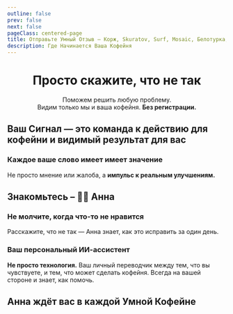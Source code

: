```yaml
---
outline: false
prev: false
next: false
pageClass: centered-page
title: Отправьте Умный Отзыв – Корж, Skuratov, Surf, Mosaic, Белотурка, Кэрри
description: Где Начинается Ваша Кофейня
---
```

<div align="center">

# Просто скажите, что не так
Поможем решить любую проблему. <br>
Видим только мы и ваша кофейня. **Без регистрации.**<br>

</div>

<CoffeePointsSMR />

## Ваш Сигнал — это команда к действию для кофейни и видимый результат для вас

<SignalSteps />

### Каждое ваше слово имеет имеет значение
Не просто мнение или жалоба, а **импульс к реальным улучшениям.**

<SignalsYandexVSSignal />

## Знакомьтесь – 🦸‍♀️ Анна 

### Не молчите, когда что-то не нравится
Расскажите, что не так — Анна знает, как это исправить за один день.

<AnnaWithYou />

### Ваш персональный ИИ-ассистент

**Не просто технология.** Ваш личный переводчик между тем, что вы чувствуете, и тем, что может сделать кофейня. Всегда на вашей стороне и знает, как помочь.

<AnnaSpecsSignal />

## Анна ждёт вас в каждой Умной Кофейне

<AnnaFeelThePower />
